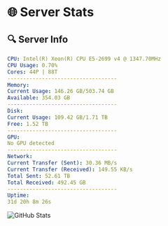 # 🌐 Server Stats
## 🔍 Server Info
```yaml
CPU: Intel(R) Xeon(R) CPU E5-2699 v4 @ 1347.70MHz
CPU Usage: 0.70%
Cores: 44P | 88T
-----------------------------------
Memory:
Current Usage: 146.26 GB/503.74 GB
Available: 354.03 GB
-----------------------------------
Disk:
Current Usage: 109.42 GB/1.71 TB
Free: 1.52 TB
-----------------------------------
GPU:
No GPU detected
-----------------------------------
Network:
Current Transfer (Sent): 30.36 MB/s
Current Transfer (Received): 149.55 KB/s
Total Sent: 52.61 TB
Total Received: 492.45 GB
-----------------------------------
Uptime:
31d 20h 8m 26s
```
![GitHub Stats](https://img.shields.io/badge/Updated-2025-04-08_17:31:15-blue)